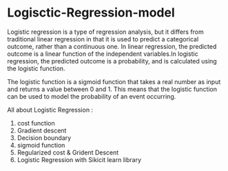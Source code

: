 # Logisctic-Regression-model
Logistic regression is a type of regression analysis, 
but it differs from traditional linear regression in that it
is used to predict a categorical outcome, rather than a continuous one.
In linear regression, the predicted outcome is a linear function of 
the independent variables.In logistic regression, the predicted outcome
is a probability, and is calculated using the logistic function.

The logistic function is a sigmoid function that takes a real number as input and returns
a value between 0 and 1. This means that the logistic function can be used
to model the probability of an event occurring.

All about Logistic Regression : 
1. cost function
2. Gradient descent
3. Decision boundary
4. sigmoid function
5. Regularized cost & Grident Descent
6. Logistic Regression with Sikicit learn library
